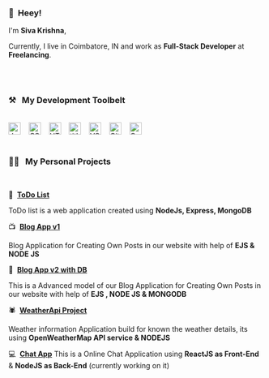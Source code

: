 

### 👋&nbsp;&nbsp;Heey!

I'm **Siva Krishna**, 

Currently, I live in Coimbatore, IN and work as **Full-Stack Developer** at **Freelancing**.

<br><br>
### ⚒&nbsp;&nbsp;&nbsp;My Development Toolbelt
<br><img alt="JavaScript" title="JavaScript" src="https://cdn.freebiesupply.com/logos/large/2x/react-1-logo-png-transparent.png" height="24">&nbsp;&nbsp;&nbsp;&nbsp;<img alt="CSS" title="CSS" src="https://user-images.githubusercontent.com/1680157/87443759-4a5f9600-c5cc-11ea-8ae0-715433c1f781.png" height="24">&nbsp;&nbsp;&nbsp;&nbsp;<img alt="HTML" title="HTML" src="https://user-images.githubusercontent.com/1680157/87443762-4af82c80-c5cc-11ea-85cf-57be0e83c169.png" height="24">&nbsp;&nbsp;&nbsp;&nbsp;<img alt=" title=" title="Node.js" src="https://user-images.githubusercontent.com/1680157/87443758-4a5f9600-c5cc-11ea-8f63-92e126a1145b.png" height="24">&nbsp;&nbsp;&nbsp;&nbsp;<img alt="VS Code" title="VS Code" src="https://user-images.githubusercontent.com/1680157/87443751-492e6900-c5cc-11ea-9854-f82d4d921133.png" height="24">&nbsp;&nbsp;&nbsp;&nbsp;<img alt="Git" title="Git" src="https://user-images.githubusercontent.com/1680157/87443755-49c6ff80-c5cc-11ea-954a-579f7c72873a.png" height="24">&nbsp;&nbsp;&nbsp;&nbsp;<img alt="Google Chrome" title="Google Chrome" src="https://user-images.githubusercontent.com/1680157/87443745-47fd3c00-c5cc-11ea-878f-44f34572775e.png" height="24"><br><br>
### 👨‍💻&nbsp;&nbsp;&nbsp;My Personal Projects
<br>

💼&nbsp;&nbsp;**[ToDo List](https://github.com/sivakrishnacode/todolistV1)**

ToDo list is a web application created using **NodeJs, Express, MongoDB**

📺&nbsp;&nbsp;**[Blog App v1](https://github.com/sivakrishnacode/BlogApp_V1-without-DB)**

Blog Application for Creating Own Posts in our website with help of **EJS & NODE JS** 

📝&nbsp;&nbsp;**[Blog App v2 with DB](https://github.com/sivakrishnacode/BlogApp_v2-With-DB)**

This is a Advanced model of our Blog Application for Creating Own Posts in our website with help of **EJS , NODE JS & MONGODB**

🕷&nbsp;&nbsp;**[WeatherApi Project](https://github.com/sivakrishnacode/weatherApi)**

Weather information Application build for known the weather details, its using **OpenWeatherMap API service & NODEJS**

💻&nbsp;&nbsp;**[Chat App]()**
This is a Online Chat Application using **ReactJS as Front-End** & **NodeJS as Back-End** 
(currently working on it) 

